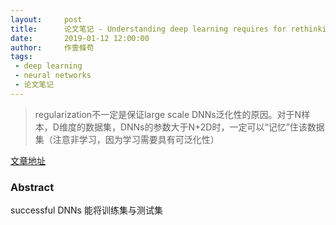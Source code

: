 ```yaml
---
layout:     post
title:      论文笔记 - Understanding deep learning requires for rethinking generalization
date:       2019-01-12 12:00:00
author:     作壹條苟
tags:
 - deep learning
 - neural networks
 - 论文笔记
---
```


> regularization不一定是保证large scale DNNs泛化性的原因。对于N样本，D维度的数据集，DNNs的参数大于N+2D时，一定可以“记忆”住该数据集（注意非学习，因为学习需要具有可泛化性）

[文章地址](https://arxiv.org/abs/1611.03530)

### Abstract

successful DNNs 能将训练集与测试集